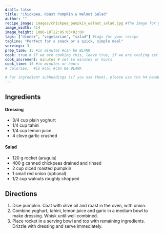 ```yaml
---
draft: false
title: "Chickpea, Roast Pumpkin & Walnut Salad"
author: ""
recipe_image: images/chickpea_pumpkin_walnut_salad.jpg #The image for your recipe
image_width: 414
image_height: 1006-18T22:05:03+02:00
tags: ["dinner", "vegetarian", "salad"] #tags for your recipe
tagline: "Perfect for a snack or a quick, simple meal"
servings: 3
prep_time: 15 #in minutes #can be BLANK
cook: true # If we are cooking this, leave true, if we are cooling set to false
cook_increment: minutes # set to minutes or hours
cook_time: 15 #in minutes or hours
# calories:  #in kcal #can be BLANK

# For ingredient subheadings (if you use them), please use the h4 header.  For print view I have those elements targeted
---
```



## Ingredients

#### Dressing
- 3/4 cup plain yoghurt
- 1/4 cup tahini
- 1/4 cup lemon juice
- 4 clove garlic crushed

#### Salad
- 120 g rocket (arugula)
- 400 g canned chickpeas drained and rinsed
- 2 cup diced roasted pumpkin
- 1 small red onion (optional)
- 1/2 cup walnuts roughly chopped

## Directions

1. Dice pumpkin.  Coat with olive oil and roast in the oven, with onion.
2. Combine yoghurt, tahini, lemon juice and garic in a medium bowl to make dressing. Whisk until well combined.
3. Place rocket in a serving bowl and top with remaining ingredients. Drizzle with dressing and serve immediately.